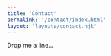 ```yaml
---
title: 'Contact'
permalink: '/contact/index.html'
layout: 'layouts/contact.njk'
---
```


Drop me a line...
